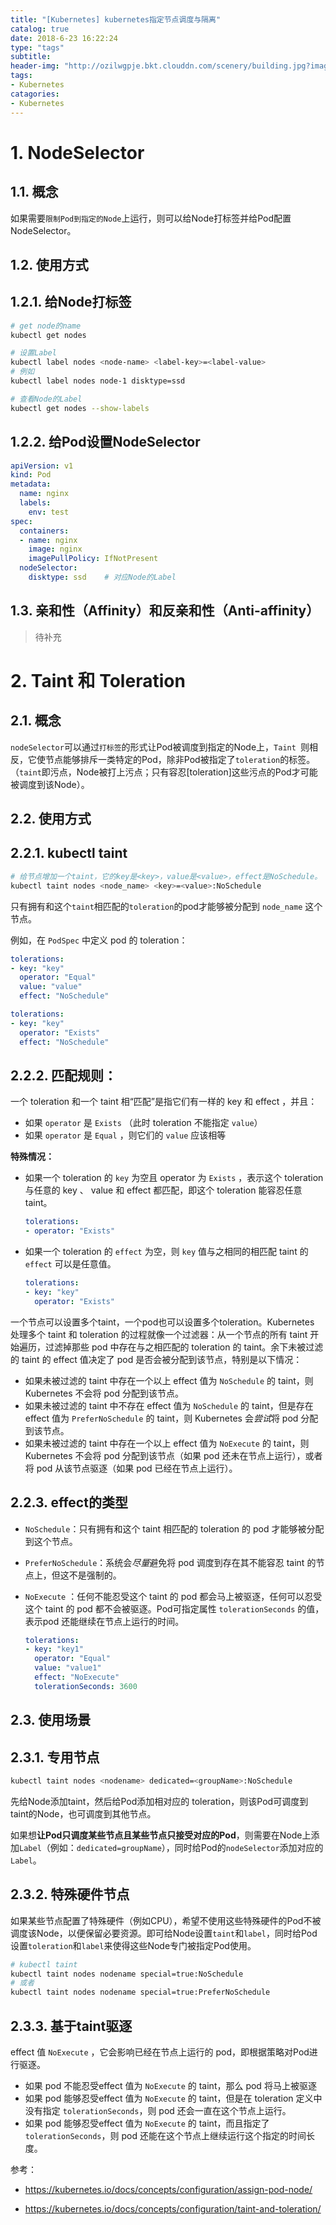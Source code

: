 ```yaml
---
title: "[Kubernetes] kubernetes指定节点调度与隔离"
catalog: true
date: 2018-6-23 16:22:24
type: "tags"
subtitle:
header-img: "http://ozilwgpje.bkt.clouddn.com/scenery/building.jpg?imageslim"
tags:
- Kubernetes
catagories:
- Kubernetes
---
```


# 1. NodeSelector

## 1.1. 概念

如果需要`限制Pod到指定的Node`上运行，则可以给Node打标签并给Pod配置NodeSelector。

## 1.2. 使用方式

## 1.2.1. 给Node打标签

```bash
# get node的name
kubectl get nodes

# 设置Label
kubectl label nodes <node-name> <label-key>=<label-value>
# 例如
kubectl label nodes node-1 disktype=ssd

# 查看Node的Label
kubectl get nodes --show-labels
```

## 1.2.2. 给Pod设置NodeSelector

```yaml
apiVersion: v1
kind: Pod
metadata:
  name: nginx
  labels:
    env: test
spec:
  containers:
  - name: nginx
    image: nginx
    imagePullPolicy: IfNotPresent
  nodeSelector:
    disktype: ssd    # 对应Node的Label
```

## 1.3. 亲和性（Affinity）和反亲和性（Anti-affinity）

> 待补充

# 2. Taint 和 Toleration

## 2.1. 概念

`nodeSelector`可以通过`打标签`的形式让Pod被调度到指定的Node上，`Taint `则相反，它使节点能够排斥一类特定的Pod，除非Pod被指定了`toleration`的标签。（`taint`即污点，Node被打上污点；只有容忍[toleration]这些污点的Pod才可能被调度到该Node）。

## 2.2. 使用方式

## 2.2.1. kubectl taint

```bash
# 给节点增加一个taint，它的key是<key>，value是<value>，effect是NoSchedule。
kubectl taint nodes <node_name> <key>=<value>:NoSchedule
```

只有拥有和这个`taint`相匹配的`toleration`的pod才能够被分配到 `node_name` 这个节点。

例如，在 `PodSpec` 中定义 pod 的 toleration：

```yaml
tolerations:
- key: "key"
  operator: "Equal"
  value: "value"
  effect: "NoSchedule"
```

```yaml
tolerations:
- key: "key"
  operator: "Exists"
  effect: "NoSchedule"
```

## 2.2.2. 匹配规则：

一个 toleration 和一个 taint 相“匹配”是指它们有一样的 key 和 effect ，并且：

- 如果 `operator` 是 `Exists` （此时 toleration 不能指定 `value`）
- 如果 `operator` 是 `Equal` ，则它们的 `value` 应该相等

**特殊情况：**

- 如果一个 toleration 的 `key` 为空且 operator 为 `Exists` ，表示这个 toleration 与任意的 key 、 value 和 effect 都匹配，即这个 toleration 能容忍任意 taint。

  ```yaml
  tolerations:
  - operator: "Exists"
  ```

- 如果一个 toleration 的 `effect` 为空，则 `key` 值与之相同的相匹配 taint 的 `effect` 可以是任意值。

  ```yaml
  tolerations:
  - key: "key"
    operator: "Exists"
  ```

一个节点可以设置多个taint，一个pod也可以设置多个toleration。Kubernetes 处理多个 taint 和 toleration 的过程就像一个过滤器：从一个节点的所有 taint 开始遍历，过滤掉那些 pod 中存在与之相匹配的 toleration 的 taint。余下未被过滤的 taint 的 effect 值决定了 pod 是否会被分配到该节点，特别是以下情况：

- 如果未被过滤的 taint 中存在一个以上 effect 值为 `NoSchedule` 的 taint，则 Kubernetes 不会将 pod 分配到该节点。
- 如果未被过滤的 taint 中不存在 effect 值为 `NoSchedule` 的 taint，但是存在 effect 值为 `PreferNoSchedule` 的 taint，则 Kubernetes 会*尝试*将 pod 分配到该节点。
- 如果未被过滤的 taint 中存在一个以上 effect 值为 `NoExecute` 的 taint，则 Kubernetes 不会将 pod 分配到该节点（如果 pod 还未在节点上运行），或者将 pod 从该节点驱逐（如果 pod 已经在节点上运行）。

## 2.2.3. effect的类型

- `NoSchedule`：只有拥有和这个 taint 相匹配的 toleration 的 pod 才能够被分配到这个节点。

- `PreferNoSchedule`：系统会*尽量*避免将 pod 调度到存在其不能容忍 taint 的节点上，但这不是强制的。

- `NoExecute` ：任何不能忍受这个 taint 的 pod 都会马上被驱逐，任何可以忍受这个 taint 的 pod 都不会被驱逐。Pod可指定属性 `tolerationSeconds` 的值，表示pod 还能继续在节点上运行的时间。

  ```yaml
  tolerations:
  - key: "key1"
    operator: "Equal"
    value: "value1"
    effect: "NoExecute"
    tolerationSeconds: 3600
  ```

## 2.3. 使用场景

## 2.3.1. 专用节点

```bash
kubectl taint nodes <nodename> dedicated=<groupName>:NoSchedule
```

先给Node添加taint，然后给Pod添加相对应的 toleration，则该Pod可调度到taint的Node，也可调度到其他节点。

如果想**让Pod只调度某些节点且某些节点只接受对应的Pod**，则需要在Node上添加`Label`（例如：`dedicated=groupName`），同时给Pod的`nodeSelector`添加对应的`Label`。

## 2.3.2. 特殊硬件节点

如果某些节点配置了特殊硬件（例如CPU），希望不使用这些特殊硬件的Pod不被调度该Node，以便保留必要资源。即可给Node设置`taint`和`label`，同时给Pod设置`toleration`和`label`来使得这些Node专门被指定Pod使用。

```bash
# kubectl taint
kubectl taint nodes nodename special=true:NoSchedule 
# 或者
kubectl taint nodes nodename special=true:PreferNoSchedule
```

## 2.3.3. 基于taint驱逐

effect 值 `NoExecute` ，它会影响已经在节点上运行的 pod，即根据策略对Pod进行驱逐。

- 如果 pod 不能忍受effect 值为 `NoExecute` 的 taint，那么 pod 将马上被驱逐
- 如果 pod 能够忍受effect 值为 `NoExecute` 的 taint，但是在 toleration 定义中没有指定 `tolerationSeconds`，则 pod 还会一直在这个节点上运行。
- 如果 pod 能够忍受effect 值为 `NoExecute` 的 taint，而且指定了 `tolerationSeconds`，则 pod 还能在这个节点上继续运行这个指定的时间长度。



参考：

- https://kubernetes.io/docs/concepts/configuration/assign-pod-node/

- https://kubernetes.io/docs/concepts/configuration/taint-and-toleration/
